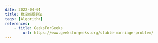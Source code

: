 ```yaml
---
date: 2022-04-04
title: 稳定婚姻算法
tags: [Algorithm]
references: 
	- title: GeeksForGeeks
		url: https://www.geeksforgeeks.org/stable-marriage-problem/
---
```

